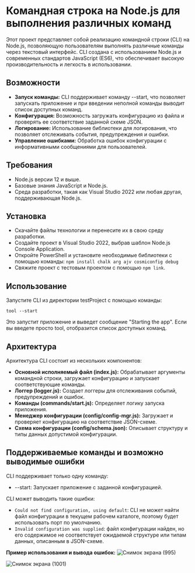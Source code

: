 # Командная строка на Node.js для выполнения различных команд #
Этот проект представляет собой реализацию командной строки (CLI) на Node.js, позволяющую пользователям выполнять различные команды через текстовый интерфейс. CLI создана с использованием Node.js и современных стандартов JavaScript (ES6), что обеспечивает высокую производительность и легкость в использовании.

## Возможности
* **Запуск команды:** CLI поддерживает команду --start, что позволяет запускать приложение и при введении неполной команды выводит список доступных команд.
* **Конфигурация:** Возможность загружать конфигурацию из файла и проверять ее соответствие заданной схеме JSON.
* **Логирование:** Использование библиотеки для логирования, что позволяет отслеживать события, предупреждения и ошибки.
* **Управление ошибками:** Обработка ошибок конфигурации с информативными сообщениями для пользователей.
  
## Требования
* Node.js версии 12 и выше.
* Базовые знания JavaScript и Node.js.
* Среда разработки, такая как Visual Studio 2022 или любая другая, поддерживающая Node.js.

## Установка
* Скачайте файлы технологии и перенесите их в свою среду разработки.
* Создайте проект в Visual Studio 2022, выбрав шаблон Node.js Console Application.
* Откройте PowerShell и установите необходимые библиотеки с помощью команды:
```npm install chalk arg ajv cosmiconfig debug```
* Свяжите проект с тестовым проектом с помощью ```npm link```.
  
## Использование
Запустите CLI из директории testProject с помощью команды:

```tool --start```

Это запустит приложение и выведет сообщение "Starting the app". Если вы введете просто tool, отобразится список доступных команд.

## Архитектура
Архитектура CLI состоит из нескольких компонентов:

* **Основной исполняемый файл (index.js):** Обрабатывает аргументы командной строки, загружает конфигурацию и запускает соответствующие команды.
* **Логгер (logger.js):** Создает логгеры для отслеживания событий, предупреждений и ошибок.
* **Команды (commands/start.js):** Определяет логику запуска приложения.
* **Менеджер конфигурации (config/config-mgr.js):** Загружает и проверяет конфигурацию на соответствие JSON-схеме.
* **Схема конфигурации (config/schema.json):** Описывает структуру и типы данных допустимой конфигурации.

## Поддерживаемые команды и возможно выводимые ошибки
CLI поддерживает только одну команду:
* --start: Запускает приложение с заданной конфигурацией.

CLI может выводить такие ошибки:
* ```Could not find configuration, using default```: CLI не может найти файл конфигурации в текущем рабочем каталоге, поэтому будет использовать порт по умолчанию.
* ```Invalid configuration was supplied```: файл конфигурации найден, но его содержимое не соответствует ожидаемой структуре или типам данных, описанным в JSON-схеме.

 **Пример использования и вывода ошибок:**
![Снимок экрана (995)](https://github.com/user-attachments/assets/e1bd55f6-5154-47c7-8c9d-e8bb100838fb)

![Снимок экрана (1001)](https://github.com/user-attachments/assets/e8d933ce-60e2-4e74-84ff-ee50970e7c22)

